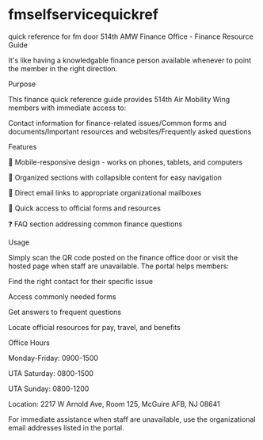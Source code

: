 # fmselfservicequickref
quick reference for fm door 
514th AMW Finance Office - Finance Resource Guide

It's like having a knowledgable finance person available whenever to point the member in the right direction.

Purpose

This finance quick reference guide provides 514th Air Mobility Wing members with immediate access to:

Contact information for finance-related issues/Common forms and documents/Important resources and websites/Frequently asked questions

Features

📱 Mobile-responsive design - works on phones, tablets, and computers

📂 Organized sections with collapsible content for easy navigation

📧 Direct email links to appropriate organizational mailboxes

🔗 Quick access to official forms and resources

❓ FAQ section addressing common finance questions

Usage

Simply scan the QR code posted on the finance office door or visit the hosted page when staff are unavailable. The portal helps members:

Find the right contact for their specific issue

Access commonly needed forms

Get answers to frequent questions

Locate official resources for pay, travel, and benefits

Office Hours

Monday-Friday: 0900-1500

UTA Saturday: 0800-1500

UTA Sunday: 0800-1200

Location: 2217 W Arnold Ave, Room 125, McGuire AFB, NJ 08641

For immediate assistance when staff are unavailable, use the organizational email addresses listed in the portal.
